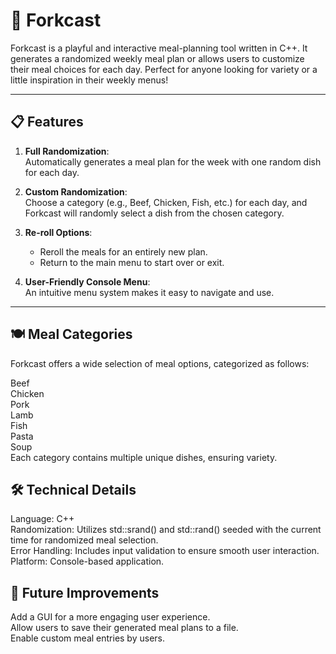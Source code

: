 # 🥄 Forkcast
Forkcast is a playful and interactive meal-planning tool written in C++. It generates a randomized weekly meal plan or allows users to customize their meal choices for each day. Perfect for anyone looking for variety or a little inspiration in their weekly menus!

---

## 📋 Features
1. **Full Randomization**:  
   Automatically generates a meal plan for the week with one random dish for each day.

2. **Custom Randomization**:  
   Choose a category (e.g., Beef, Chicken, Fish, etc.) for each day, and Forkcast will randomly select a dish from the chosen category.

3. **Re-roll Options**:  
   - Reroll the meals for an entirely new plan.
   - Return to the main menu to start over or exit.

4. **User-Friendly Console Menu**:  
   An intuitive menu system makes it easy to navigate and use.

---

## 🍽️ Meal Categories
Forkcast offers a wide selection of meal options, categorized as follows:<br>

Beef<br>
Chicken<br>
Pork<br>
Lamb<br>
Fish<br>
Pasta<br>
Soup<br>
Each category contains multiple unique dishes, ensuring variety.<br>

## 🛠️ Technical Details
Language: C++ <br>
Randomization: Utilizes std::srand() and std::rand() seeded with the current time for randomized meal selection.<br>
Error Handling: Includes input validation to ensure smooth user interaction.<br>
Platform: Console-based application.<br>

## 🌟 Future Improvements
Add a GUI for a more engaging user experience.<br>
Allow users to save their generated meal plans to a file.<br>
Enable custom meal entries by users.<br>
